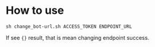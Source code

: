 # How to use

```
sh change_bot-url.sh ACCESS_TOKEN ENDPOINT_URL
```

If see `{}` result, that is mean changing endpoint success.
